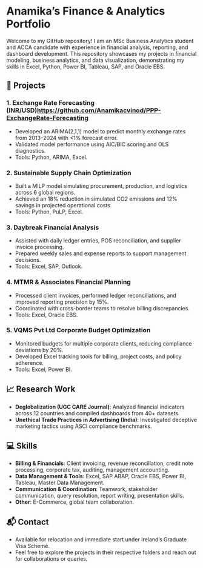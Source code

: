 # Anamika’s Finance & Analytics Portfolio

Welcome to my GitHub repository! I am an MSc Business Analytics student and ACCA candidate with experience in financial analysis, reporting, and dashboard development. This repository showcases my projects in financial modeling, business analytics, and data visualization, demonstrating my skills in Excel, Python, Power BI, Tableau, SAP, and Oracle EBS.

## 📂 Projects

### 1. Exchange Rate Forecasting (INR/USD)https://github.com/Anamikacvinod/PPP-ExchangeRate-Forecasting
- Developed an ARIMA(2,1,1) model to predict monthly exchange rates from 2013–2024 with <1% forecast error.
- Validated model performance using AIC/BIC scoring and OLS diagnostics.
- Tools: Python, ARIMA, Excel.

### 2. Sustainable Supply Chain Optimization
- Built a MILP model simulating procurement, production, and logistics across 6 global regions.
- Achieved an 18% reduction in simulated CO2 emissions and 12% savings in projected operational costs.
- Tools: Python, PuLP, Excel.

### 3. Daybreak Financial Analysis
- Assisted with daily ledger entries, POS reconciliation, and supplier invoice processing.
- Prepared weekly sales and expense reports to support management decisions.
- Tools: Excel, SAP, Outlook.

### 4. MTMR & Associates Financial Planning
- Processed client invoices, performed ledger reconciliations, and improved reporting precision by 15%.
- Coordinated with cross-border teams to resolve billing discrepancies.
- Tools: Excel, Oracle EBS.

### 5. VQMS Pvt Ltd Corporate Budget Optimization
- Monitored budgets for multiple corporate clients, reducing compliance deviations by 20%.
- Developed Excel tracking tools for billing, project costs, and policy adherence.
- Tools: Excel, Power BI.

## 📈 Research Work
- **Deglobalization (UGC CARE Journal)**: Analyzed financial indicators across 12 countries and compiled dashboards from 40+ datasets.
- **Unethical Trade Practices in Advertising (India)**: Investigated deceptive marketing tactics using ASCI compliance benchmarks.

## 💻 Skills
- **Billing & Financials**: Client invoicing, revenue reconciliation, credit note processing, corporate tax, auditing, management accounting.
- **Data Management & Tools**: Excel, SAP ABAP, Oracle EBS, Power BI, Tableau, Master Data Management.
- **Communication & Coordination**: Teamwork, stakeholder communication, query resolution, report writing, presentation skills.
- **Other**: E-Commerce, global team collaboration.

## 📬 Contact
- Available for relocation and immediate start under Ireland’s Graduate Visa Scheme.
- Feel free to explore the projects in their respective folders and reach out for collaborations or queries.
